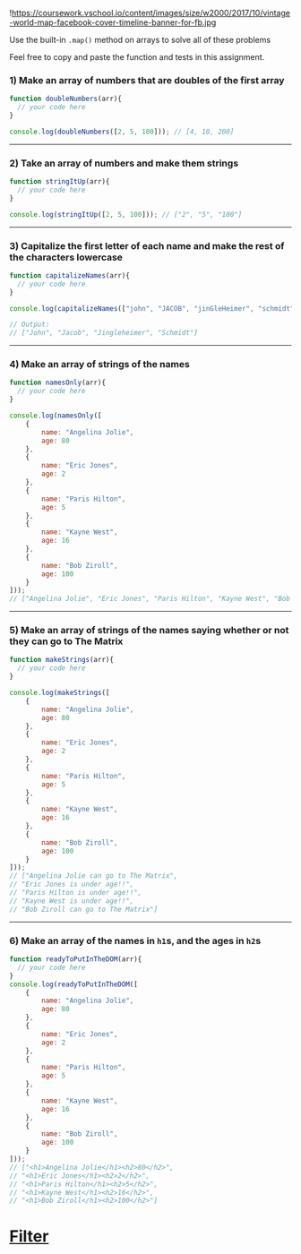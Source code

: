 

!https://coursework.vschool.io/content/images/size/w2000/2017/10/vintage-world-map-facebook-cover-timeline-banner-for-fb.jpg

Use the built-in `.map()` method on arrays to solve all of these problems

Feel free to copy and paste the function and tests in this assignment.

### **1) Make an array of numbers that are doubles of the first array**

```jsx
function doubleNumbers(arr){
  // your code here
}

console.log(doubleNumbers([2, 5, 100])); // [4, 10, 200]

```

---

### **2) Take an array of numbers and make them strings**

```jsx
function stringItUp(arr){
  // your code here
}

console.log(stringItUp([2, 5, 100])); // ["2", "5", "100"]

```

---

### **3) Capitalize the first letter of each name and make the rest of the characters lowercase**

```jsx
function capitalizeNames(arr){
  // your code here
}

console.log(capitalizeNames(["john", "JACOB", "jinGleHeimer", "schmidt"])); 

// Output:
// ["John", "Jacob", "Jingleheimer", "Schmidt"]

```

---

### **4) Make an array of strings of the names**

```jsx
function namesOnly(arr){
  // your code here
}

console.log(namesOnly([
    {
        name: "Angelina Jolie",
        age: 80
    },
    {
        name: "Eric Jones",
        age: 2
    },
    {
        name: "Paris Hilton",
        age: 5
    },
    {
        name: "Kayne West",
        age: 16
    },
    {
        name: "Bob Ziroll",
        age: 100
    }
]));
// ["Angelina Jolie", "Eric Jones", "Paris Hilton", "Kayne West", "Bob Ziroll"]

```

---

### **5) Make an array of strings of the names saying whether or not they can go to The Matrix**

```jsx
function makeStrings(arr){
  // your code here
}

console.log(makeStrings([
    {
        name: "Angelina Jolie",
        age: 80
    },
    {
        name: "Eric Jones",
        age: 2
    },
    {
        name: "Paris Hilton",
        age: 5
    },
    {
        name: "Kayne West",
        age: 16
    },
    {
        name: "Bob Ziroll",
        age: 100
    }
]));
// ["Angelina Jolie can go to The Matrix",
// "Eric Jones is under age!!",
// "Paris Hilton is under age!!",
// "Kayne West is under age!!",
// "Bob Ziroll can go to The Matrix"]

```

---

### **6) Make an array of the names in `h1`s, and the ages in `h2`s**

```jsx
function readyToPutInTheDOM(arr){
  // your code here
}
console.log(readyToPutInTheDOM([
    {
        name: "Angelina Jolie",
        age: 80
    },
    {
        name: "Eric Jones",
        age: 2
    },
    {
        name: "Paris Hilton",
        age: 5
    },
    {
        name: "Kayne West",
        age: 16
    },
    {
        name: "Bob Ziroll",
        age: 100
    }
]));
// ["<h1>Angelina Jolie</h1><h2>80</h2>",
// "<h1>Eric Jones</h1><h2>2</h2>",
// "<h1>Paris Hilton</h1><h2>5</h2>",
// "<h1>Kayne West</h1><h2>16</h2>",
// "<h1>Bob Ziroll</h1><h2>100</h2>"]
```

# [Filter](https://www.notion.so/Filter-5ccbb1582d434a8eba28697514c75689?pvs=21)